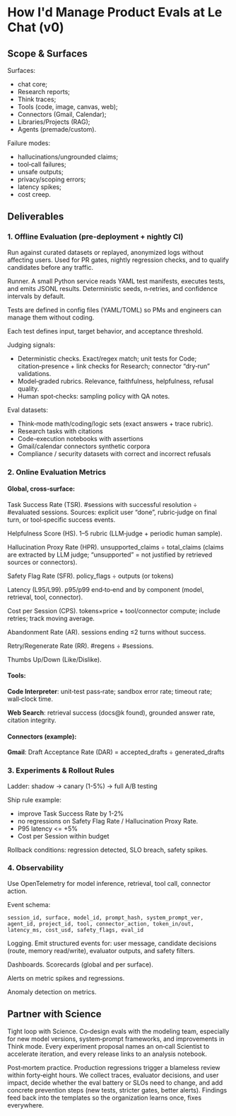 # How I'd Manage Product Evals at Le Chat (v0)

## Scope & Surfaces

Surfaces: 

* chat core; 
* Research reports; 
* Think traces; 
* Tools (code, image, canvas, web); 
* Connectors (Gmail, Calendar); 
* Libraries/Projects (RAG); 
* Agents (premade/custom). 

Failure modes: 

* hallucinations/ungrounded claims; 
* tool‑call failures; 
* unsafe outputs; 
* privacy/scoping errors; 
* latency spikes; 
* cost creep.

## Deliverables

### 1. Offline Evaluation (pre-deployment + nightly CI)

Run against curated datasets or replayed, anonymized logs without affecting users. Used for PR gates, nightly regression checks, and to qualify candidates before any traffic.

Runner. A small Python service reads YAML test manifests, executes tests, and emits JSONL results. Deterministic seeds, n‑retries, and confidence intervals by default.

Tests are defined in config files (YAML/TOML) so PMs and engineers can manage them without coding.

Each test defines input, target behavior, and acceptance threshold. 

Judging signals:

* Deterministic checks. Exact/regex match; unit tests for Code; citation‑presence + link checks for Research; connector “dry‑run” validations.
* Model‑graded rubrics. Relevance, faithfulness, helpfulness, refusal quality.
* Human spot‑checks: sampling policy with QA notes.

Eval datasets:
* Think‑mode math/coding/logic sets (exact answers + trace rubric).
* Research tasks with citations
* Code-execution notebooks with assertions
* Gmail/calendar connectors synthetic corpora
* Compliance / security datasets with correct and incorrect refusals

### 2. Online Evaluation Metrics

#### Global, cross‑surface:

Task Success Rate (TSR). #sessions with successful resolution ÷ #evaluated sessions. Sources: explicit user “done”, rubric‑judge on final turn, or tool‑specific success events. 

Helpfulness Score (HS). 1–5 rubric (LLM‑judge + periodic human sample). 

Hallucination Proxy Rate (HPR). unsupported_claims ÷ total_claims (claims are extracted by LLM judge; “unsupported” = not justified by retrieved sources or connectors).

Safety Flag Rate (SFR). policy_flags ÷ outputs (or tokens)

Latency (L95/L99). p95/p99 end‑to‑end and by component (model, retrieval, tool, connector).

Cost per Session (CPS). tokens×price + tool/connector compute; include retries; track moving average.

Abandonment Rate (AR). sessions ending ≤2 turns without success.

Retry/Regenerate Rate (RR). #regens ÷ #sessions. 

Thumbs Up/Down (Like/Dislike).

#### Tools:

**Code Interpreter**: unit‑test pass‑rate; sandbox error rate; timeout rate; wall‑clock time.

**Web Search**: retrieval success (docs@k found), grounded answer rate, citation integrity.

#### Connectors (example):

**Gmail**: Draft Acceptance Rate (DAR) = accepted_drafts ÷ generated_drafts

### 3. Experiments & Rollout Rules

Ladder: shadow -> canary (1-5%) -> full A/B testing

Ship rule example: 

* improve Task Success Rate by 1-2%
* no regressions on Safety Flag Rate / Hallucination Proxy Rate. 
* P95 latency <= +5%
* Cost per Session within budget

Rollback conditions: regression detected, SLO breach, safety spikes.

### 4. Observability

Use OpenTelemetry for model inference, retrieval, tool call, connector action. 

Event schema: 

```
session_id, surface, model_id, prompt_hash, system_prompt_ver, agent_id, project_id, tool, connector_action, token_in/out, latency_ms, cost_usd, safety_flags, eval_id
```
Logging. Emit structured events for: user message, candidate decisions (route, memory read/write), evaluator outputs, and safety filters.

Dashboards. Scorecards (global and per surface). 

Alerts on metric spikes and regressions. 

Anomaly detection on metrics. 

## Partner with Science

Tight loop with Science. Co‑design evals with the modeling team, especially for new model versions, system‑prompt frameworks, and improvements in Think mode. Every experiment proposal names an on‑call Scientist to accelerate iteration, and every release links to an analysis notebook.

Post‑mortem practice. Production regressions trigger a blameless review within forty‑eight hours. We collect traces, evaluator decisions, and user impact, decide whether the eval battery or SLOs need to change, and add concrete prevention steps (new tests, stricter gates, better alerts). Findings feed back into the templates so the organization learns once, fixes everywhere.

